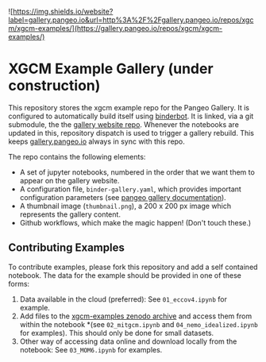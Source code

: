 ![https://img.shields.io/website?label=gallery.pangeo.io&url=http%3A%2F%2Fgallery.pangeo.io/repos/xgcm/xgcm-examples/](https://gallery.pangeo.io/repos/xgcm/xgcm-examples/)

# XGCM Example Gallery (under construction)

This repository stores the xgcm example repo for the Pangeo Gallery.
It is configured to automatically build itself using
[binderbot](https://github.com/pangeo-gallery/binderbot).
It is linked, via a git submodule, the the
[gallery website repo](https://github.com/pangeo-gallery/pangeo-gallery).
Whenever the notebooks are updated in this, repository
dispatch is used to trigger a gallery rebuild. This keeps
[gallery.pangeo.io](http://gallery.pangeo.io) always in sync with this repo.

The repo contains the following elements:

- A set of jupyter notebooks, numbered in the order that we want them to
  appear on the gallery website.
- A configuration file, `binder-gallery.yaml`, which provides important
  configuration parameters (see [pangeo gallery documentation](http://gallery.pangeo.io)).
- A thumbnail image (`thumbnail.png`), a 200 x 200 px image which represents
  the gallery content.
- Github workflows, which make the magic happen! (Don't touch these.)

## Contributing Examples

To contribute examples, please fork this repository and add a self contained notebook. The data for the example should be provided in one of these forms:

1. Data available in the cloud (preferred): See `01_eccov4.ipynb` for example.
2. Add files to the [xgcm-examples zenodo archive](https://zenodo.org/record/4421428#.X_XP7y1h3x9) and access them from within the notebook *(see `02_mitgcm.ipynb` and `04_nemo_idealized.ipynb` for examples). This should only be done for small datasets.
3. Other way of accessing data online and download locally from the notebook: See `03_MOM6.ipynb` for examples.
